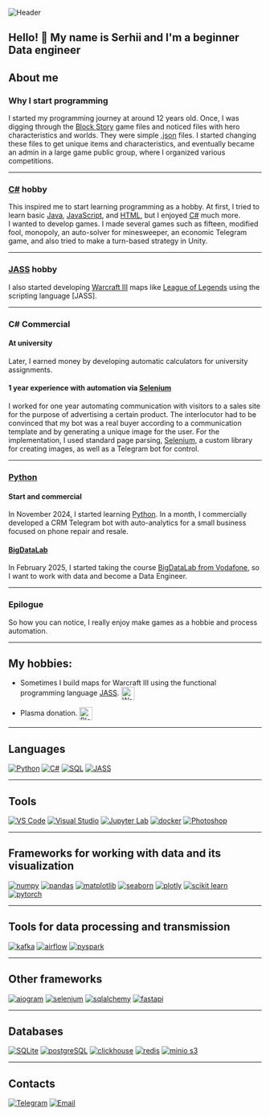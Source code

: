 ![Header](images/header.gif)

## Hello! 👋 My name is Serhii and I'm a beginner Data engineer

## About me

### **Why I start programming**
I started my programming journey at around 12 years old. Once, I was digging through the [Block Story](https://store.steampowered.com/app/270110/Block_Story/?l=russian) game files and noticed files with hero characteristics and worlds. They were simple [.json](https://www.json.org/) files. I started changing these files to get unique items and characteristics, and eventually became an admin in a large game public group, where I organized various competitions.  

---

### **[C#](https://learn.microsoft.com/dotnet/csharp/) hobby**
This inspired me to start learning programming as a hobby. At first, I tried to learn basic [Java](https://www.java.com/), [JavaScript](https://developer.mozilla.org/docs/Web/JavaScript), and [HTML](https://developer.mozilla.org/docs/Web/HTML), but I enjoyed [C#](https://learn.microsoft.com/dotnet/csharp/) much more.  
I wanted to develop games. I made several games such as fifteen, modified fool, monopoly, an auto-solver for minesweeper, an economic Telegram game, and also tried to make a turn-based strategy in Unity.

---

### **[JASS](https://wc3we.fandom.com/wiki/Jass_Coding) hobby**
I also started developing [Warcraft III](https://warcraft3.blizzard.com/ru-ru/) maps like [League of Legends](https://www.leagueoflegends.com/ru-ru/) using the scripting language [JASS].

---

### **C# Commercial**
#### **At university**
Later, I earned money by developing automatic calculators for university assignments.

#### **1 year experience with automation via [Selenium](https://www.selenium.dev/)**
I worked for one year automating communication with visitors to a sales site for the purpose of advertising a certain product. The interlocutor had to be convinced that my bot was a real buyer according to a communication template and by generating a unique image for the user. For the implementation, I used standard page parsing, [Selenium](https://www.selenium.dev/), a custom library for creating images, as well as a Telegram bot for control.

---

### **[Python](https://www.python.org/)**
#### **Start and commercial**
In November 2024, I started learning [Python](https://www.python.org/). In a month, I commercially developed a CRM Telegram bot with auto-analytics for a small business focused on phone repair and resale.


#### **[BigDataLab](https://www.bigdatalab.com.ua/)**
In February 2025, I started taking the course [BigDataLab from Vodafone](https://www.bigdatalab.com.ua/), so I want to work with data and become a Data Engineer.

---

### Epilogue
So how you can notice, I really enjoy make games as a hobbie and process automation.

---

## **My hobbies:**
- Sometimes I build maps for Warcraft III using the functional programming language [JASS](https://wc3we.fandom.com/wiki/Jass_Coding). <img src="https://img.shields.io/badge/JASS-1B2838?style=flat-square&logo=warcraft&logoColor=white" alt="Warcraft III" width="26" style="vertical-align:middle;"/>

- Plasma donation. <img src="images/blood-pressure.ico" alt="Blood Donation" width="26" style="vertical-align:middle;"/>

---

## Languages
[![Python](https://img.shields.io/badge/Python-3776AB?style=for-the-badge&logo=python&logoColor=white)](https://www.python.org/)
[![C#](https://img.shields.io/badge/C%23-239120?style=for-the-badge&logo=c-sharp&logoColor=white)](https://learn.microsoft.com/dotnet/csharp/)
[![SQL](https://img.shields.io/badge/SQL-336791?style=for-the-badge&logo=postgresql&logoColor=white)](https://www.postgresql.org/)
[![JASS](https://img.shields.io/badge/JASS-1B2838?style=for-the-badge&logo=warcraft&logoColor=white)](https://wc3we.fandom.com/wiki/Jass_Coding)

---

## Tools
[![VS Code](https://img.shields.io/badge/VS%20Code-007ACC?style=for-the-badge&logo=visualstudiocode&logoColor=white)](https://code.visualstudio.com/)
[![Visual Studio](https://img.shields.io/badge/Visual%20Studio-5C2D91?style=for-the-badge&logo=visual-studio&logoColor=white)](https://visualstudio.microsoft.com/)
[![Jupyter Lab](https://img.shields.io/badge/Jupyter%20Lab-F37626?style=for-the-badge&logo=jupyter&logoColor=white)](https://jupyter.org/)
[![docker](https://img.shields.io/badge/docker-2496ED?style=for-the-badge&logo=docker&logoColor=white)](https://www.docker.com/)
[![Photoshop](https://img.shields.io/badge/Photoshop-31A8FF?style=for-the-badge&logo=photoshop&logoColor=white)](https://www.adobe.com/products/photoshop.html)

---

## Frameworks for working with data and its visualization
[![numpy](https://img.shields.io/badge/numpy-013243?style=for-the-badge&logo=numpy&logoColor=white)](https://numpy.org/)
[![pandas](https://img.shields.io/badge/pandas-150458?style=for-the-badge&logo=pandas&logoColor=white)](https://pandas.pydata.org/)
[![matplotlib](https://img.shields.io/badge/matplotlib-11557C?style=for-the-badge&logo=matplotlib&logoColor=white)](https://matplotlib.org/)
[![seaborn](https://img.shields.io/badge/seaborn-76B7B2?style=for-the-badge&logo=seaborn&logoColor=white)](https://seaborn.pydata.org/)
[![plotly](https://img.shields.io/badge/plotly-3F4F75?style=for-the-badge&logo=plotly&logoColor=white)](https://plotly.com/)
[![scikit learn](https://img.shields.io/badge/scikit%20learn-F7931E?style=for-the-badge&logo=scikitlearn&logoColor=white)](https://scikit-learn.org/)
[![pytorch](https://img.shields.io/badge/pytorch-EE4C2C?style=for-the-badge&logo=pytorch&logoColor=white)](https://pytorch.org/)

---

## Tools for data processing and transmission
[![kafka](https://img.shields.io/badge/kafka-231F20?style=for-the-badge&logo=apachekafka&logoColor=white)](https://kafka.apache.org/)
[![airflow](https://img.shields.io/badge/airflow-017CEE?style=for-the-badge&logo=apacheairflow&logoColor=white)](https://airflow.apache.org/)
[![pyspark](https://img.shields.io/badge/pyspark-E25A1C?style=for-the-badge&logo=apachespark&logoColor=white)](https://spark.apache.org/docs/latest/api/python/)

---

## Other frameworks
[![aiogram](https://img.shields.io/badge/aiogram-229ED9?style=for-the-badge&logo=telegram&logoColor=white)](https://docs.aiogram.dev/)
[![selenium](https://img.shields.io/badge/selenium-43B02A?style=for-the-badge&logo=selenium&logoColor=white)](https://www.selenium.dev/)
[![sqlalchemy](https://img.shields.io/badge/sqlalchemy-CA504A?style=for-the-badge&logo=sqlalchemy&logoColor=white)](https://www.sqlalchemy.org/)
[![fastapi](https://img.shields.io/badge/fastapi-009688?style=for-the-badge&logo=fastapi&logoColor=white)](https://fastapi.tiangolo.com/)

---

## Databases
[![SQLite](https://img.shields.io/badge/sqlite-003B57?style=for-the-badge&logo=sqlite&logoColor=white)](https://www.sqlite.org/)
[![postgreSQL](https://img.shields.io/badge/postgresql-336791?style=for-the-badge&logo=postgresql&logoColor=white)](https://www.postgresql.org/)
[![clickhouse](https://img.shields.io/badge/clickhouse-FFDD00?style=for-the-badge&logo=clickhouse&logoColor=black)](https://clickhouse.com/)
[![redis](https://img.shields.io/badge/redis-DC382D?style=for-the-badge&logo=redis&logoColor=white)](https://redis.io/)
[![minio s3](https://img.shields.io/badge/minio%20s3-CB1F2A?style=for-the-badge&logo=minio&logoColor=white)](https://min.io/)

---

## Contacts
[![Telegram](https://img.shields.io/badge/Telegram-229ED9?style=for-the-badge&logo=telegram&logoColor=white)](https://t.me/at_he_us)
[![Email](https://img.shields.io/badge/Email-D14836?style=for-the-badge&logo=gmail&logoColor=white)](mailto:serhiidolhopolovcoder@gmail.com)